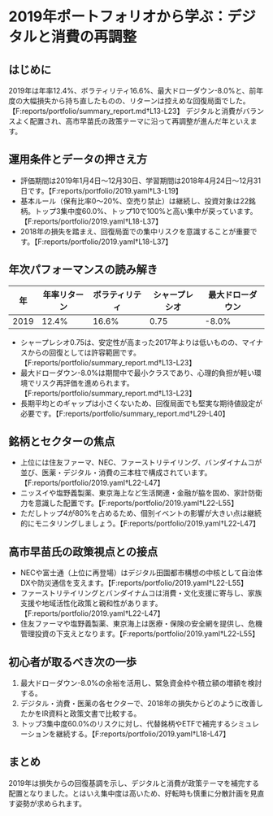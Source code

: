 # 2019年ポートフォリオから学ぶ：デジタルと消費の再調整

## はじめに
2019年は年率12.4%、ボラティリティ16.6%、最大ドローダウン-8.0%と、前年度の大幅損失から持ち直したものの、リターンは控えめな回復局面でした。【F:reports/portfolio/summary_report.md†L13-L23】 デジタルと消費がバランスよく配置され、高市早苗氏の政策テーマに沿って再調整が進んだ年といえます。

## 運用条件とデータの押さえ方
- 評価期間は2019年1月4日〜12月30日、学習期間は2018年4月24日〜12月31日です。【F:reports/portfolio/2019.yaml†L3-L19】
- 基本ルール（保有比率0〜20%、空売り禁止）は継続し、投資対象は22銘柄。トップ3集中度60.0%、トップ10で100%と高い集中が戻っています。【F:reports/portfolio/2019.yaml†L18-L37】
- 2018年の損失を踏まえ、回復局面での集中リスクを意識することが重要です。【F:reports/portfolio/2019.yaml†L18-L37】

## 年次パフォーマンスの読み解き
| 年 | 年率リターン | ボラティリティ | シャープレシオ | 最大ドローダウン |
|---|---|---|---|---|
| 2019 | 12.4% | 16.6% | 0.75 | -8.0% |

- シャープレシオ0.75は、安定性が高まった2017年よりは低いものの、マイナスからの回復としては許容範囲です。【F:reports/portfolio/summary_report.md†L13-L23】
- 最大ドローダウン-8.0%は期間中で最小クラスであり、心理的負担が軽い環境でリスク再評価を進められます。【F:reports/portfolio/summary_report.md†L13-L23】
- 長期平均とのギャップは小さくないため、回復局面でも堅実な期待値設定が必要です。【F:reports/portfolio/summary_report.md†L29-L40】

## 銘柄とセクターの焦点
- 上位には住友ファーマ、NEC、ファーストリテイリング、バンダイナムコが並び、医薬・デジタル・消費の三本柱で構成されています。【F:reports/portfolio/2019.yaml†L22-L47】
- ニッスイや塩野義製薬、東京海上など生活関連・金融が脇を固め、家計防衛力を意識した配置です。【F:reports/portfolio/2019.yaml†L22-L55】
- ただしトップ4が80%を占めるため、個別イベントの影響が大きい点は継続的にモニタリングしましょう。【F:reports/portfolio/2019.yaml†L22-L47】

## 高市早苗氏の政策視点との接点
- NECや富士通（上位に再登場）はデジタル田園都市構想の中核として自治体DXや防災通信を支えます。【F:reports/portfolio/2019.yaml†L22-L55】
- ファーストリテイリングとバンダイナムコは消費・文化支援に寄与し、家族支援や地域活性化政策と親和性があります。【F:reports/portfolio/2019.yaml†L22-L47】
- 住友ファーマや塩野義製薬、東京海上は医療・保険の安全網を提供し、危機管理投資の下支えとなります。【F:reports/portfolio/2019.yaml†L22-L55】

## 初心者が取るべき次の一歩
1. 最大ドローダウン-8.0%の余裕を活用し、緊急資金枠や積立額の増額を検討する。
2. デジタル・消費・医薬の各セクターで、2018年の損失からどのように改善したかをIR資料と政策文書で比較する。
3. トップ3集中度60.0%のリスクに対し、代替銘柄やETFで補完するシミュレーションを継続する。【F:reports/portfolio/2019.yaml†L18-L47】

## まとめ
2019年は損失からの回復基調を示し、デジタルと消費が政策テーマを補完する配置となりました。とはいえ集中度は高いため、好転時も慎重に分散計画を見直す姿勢が求められます。

